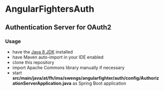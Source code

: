 # AngularFightersAuth
## Authentication Server for OAuth2

### Usage
- have the [Java 8 JDK](http://www.oracle.com/technetwork/java/javase/downloads/jdk8-downloads-2133151.html) installed
- have Maven auto-import in your IDE enabled
- clone this repository
- import Apache Commons library manually if necessary
- start **src/main/java/at/fh/ima/swengs/angularfighter/auth/config/AuthorizationServerApplication.java** as Spring Boot application
